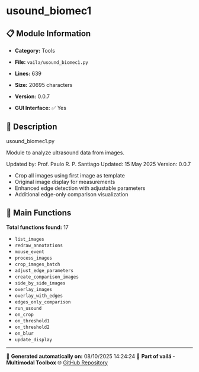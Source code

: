 # usound_biomec1

## 📋 Module Information

- **Category:** Tools
- **File:** `vaila/usound_biomec1.py`
- **Lines:** 639
- **Size:** 20695 characters
- **Version:** 0.0.7

- **GUI Interface:** ✅ Yes

## 📖 Description


usound_biomec1.py

Module to analyze ultrasound data from images.

Updated by: Prof. Paulo R. P. Santiago
Updated: 15 May 2025
Version: 0.0.7

- Crop all images using first image as template
- Original image display for measurements
- Enhanced edge detection with adjustable parameters
- Additional edge-only comparison visualization


## 🔧 Main Functions

**Total functions found:** 17

- `list_images`
- `redraw_annotations`
- `mouse_event`
- `process_images`
- `crop_images_batch`
- `adjust_edge_parameters`
- `create_comparison_images`
- `side_by_side_images`
- `overlay_images`
- `overlay_with_edges`
- `edges_only_comparison`
- `run_usound`
- `on_crop`
- `on_threshold1`
- `on_threshold2`
- `on_blur`
- `update_display`




---

📅 **Generated automatically on:** 08/10/2025 14:24:24
🔗 **Part of vailá - Multimodal Toolbox**
🌐 [GitHub Repository](https://github.com/vaila-multimodaltoolbox/vaila)
